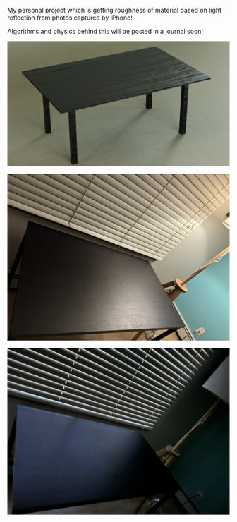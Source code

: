 My personal project which is getting roughness of material based on light reflection from photos captured by iPhone! 

Algorithms and physics behind this will be posted in a journal soon!

![Realistic Rendering Result](realistic_rendering.jpeg)


![Take a photo with light](with_light.jpeg)

![Take a photo without light](without_light.jpeg)
